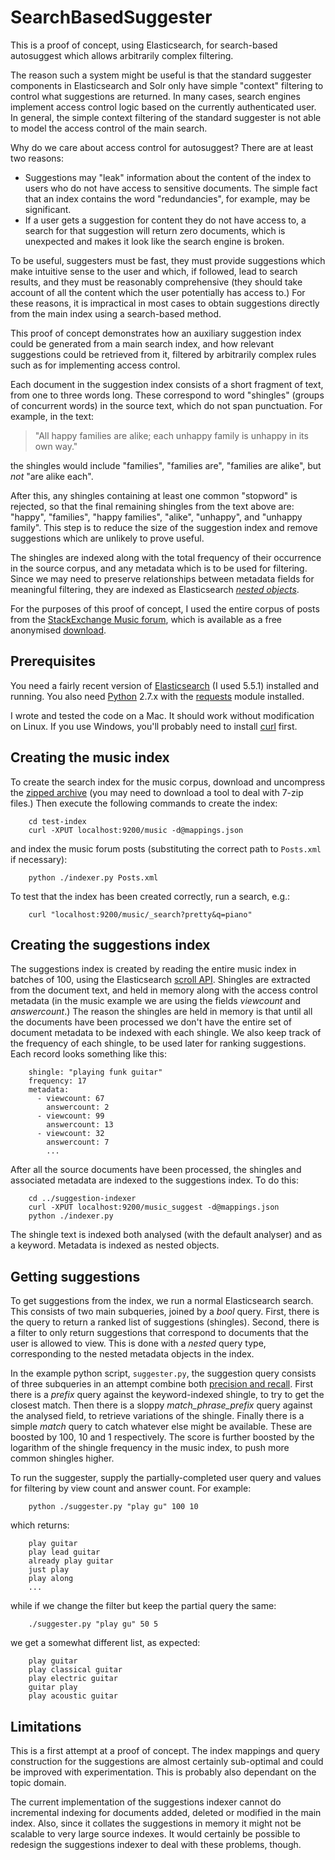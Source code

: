 # SearchBasedSuggester

This is a proof of concept, using Elasticsearch, for search-based autosuggest which allows arbitrarily complex filtering.

The reason such a system might be useful is that the standard suggester components in Elasticsearch and Solr only have simple "context" filtering to control what suggestions are returned. In many cases, search engines implement access control logic based on the currently authenticated user. In general, the simple context filtering of the standard suggester is not able to model the access control of the main search.

Why do we care about access control for autosuggest? There are at least two reasons:

  * Suggestions may "leak" information about the content of the index to users who do not have access to sensitive documents. The simple fact that an index contains the word "redundancies", for example, may be significant.
  * If a user gets a suggestion for content they do not have access to, a search for that suggestion will return zero documents, which is unexpected and makes it look like the search engine is broken.

To be useful, suggesters must be fast, they must provide suggestions which make intuitive sense to the user and which, if followed, lead to search results, and they must be reasonably comprehensive (they should take account of all the content which the user potentially has access to.) For these reasons, it is impractical in most cases to obtain suggestions directly from the main index using a search-based method.

This proof of concept demonstrates how an auxiliary suggestion index could be generated from a main search index, and how relevant suggestions could be retrieved from it, filtered by arbitrarily complex rules such as for implementing access control.

Each document in the suggestion index consists of a short fragment of text, from one to three words long. These correspond to word "shingles" (groups of concurrent words) in the source text, which do not span punctuation. For example, in the text:

> "All happy families are alike; each unhappy family is unhappy in its own way."

the shingles would include "families", "families are", "families are alike", but *not* "are alike each".

After this, any shingles containing at least one common "stopword" is rejected, so that the final remaining shingles from the text above are: "happy", "families", "happy families", "alike", "unhappy", and "unhappy family". This step is to reduce the size of the suggestion index and remove suggestions which are unlikely to prove useful.

The shingles are indexed along with the total frequency of their occurrence in the source corpus, and any metadata which is to be used for filtering. Since we may need to preserve relationships between metadata fields for meaningful filtering, they are indexed as Elasticsearch [*nested objects*][1].

For the purposes of this proof of concept, I used the entire corpus of posts from the [StackExchange Music forum][2], which is available as a free anonymised [download][3].

## Prerequisites

You need a fairly recent version of [Elasticsearch][4] (I used 5.5.1) installed and running. You also need [Python][5] 2.7.x with the [requests][6] module installed.

I wrote and tested the code on a Mac. It should work without modification on Linux. If you use Windows, you'll probably need to install [curl][9] first.

## Creating the music index

To create the search index for the music corpus, download and uncompress the [zipped archive][3] (you may need to download a tool to deal with 7-zip files.) Then execute the following commands to create the index:
```
    cd test-index
    curl -XPUT localhost:9200/music -d@mappings.json
```
and index the music forum posts (substituting the correct path to ```Posts.xml``` if necessary):
```
    python ./indexer.py Posts.xml
```

To test that the index has been created correctly, run a search, e.g.:
```
    curl "localhost:9200/music/_search?pretty&q=piano"
```

## Creating the suggestions index

The suggestions index is created by reading the entire music index in batches of 100, using the Elasticsearch [scroll API][7]. Shingles are extracted from the document text, and held in memory along with the access control metadata (in the music example we are using the fields *viewcount* and *answercount*.) The reason the shingles are held in memory is that until all the documents have been processed we don't have the entire set of document metadata to be indexed with each shingle. We also keep track of the frequency of each shingle, to be used later for ranking suggestions. Each record looks something like this:
```
    shingle: "playing funk guitar"
    frequency: 17
    metadata:
      - viewcount: 67
        answercount: 2
      - viewcount: 99
        answercount: 13
      - viewcount: 32
        answercount: 7
        ...
```
After all the source documents have been processed, the shingles and associated metadata are indexed to the suggestions index. To do this:
```
    cd ../suggestion-indexer
    curl -XPUT localhost:9200/music_suggest -d@mappings.json
    python ./indexer.py
```

The shingle text is indexed both analysed (with the default analyser) and as a keyword. Metadata is indexed as nested objects.

## Getting suggestions

To get suggestions from the index, we run a normal Elasticsearch search. This consists of two main subqueries, joined by a *bool* query. First, there is the query to return a ranked list of suggestions (shingles). Second, there is a filter to only return suggestions that correspond to documents that the user is allowed to view. This is done with a *nested* query type, corresponding to the nested metadata objects in the index.

In the example python script, ```suggester.py```, the suggestion query consists of three subqueries in an attempt combine both [precision and recall][8]. First there is a *prefix* query against the keyword-indexed shingle, to try to get the closest match. Then there is a sloppy *match_phrase_prefix* query against the analysed field, to retrieve variations of the shingle. Finally there is a simple *match* query to catch whatever else might be available. These are boosted by 100, 10 and 1 respectively. The score is further boosted by the logarithm of the shingle frequency in the music index, to push more common shingles higher.

To run the suggester, supply the partially-completed user query and values for filtering by view count and answer count. For example:
```
    python ./suggester.py "play gu" 100 10
```
which returns:
```
    play guitar
    play lead guitar
    already play guitar
    just play
    play along
    ...
```
while if we change the filter but keep the partial query the same:
```
    ./suggester.py "play gu" 50 5
```
we get a somewhat different list, as expected:
```
    play guitar
    play classical guitar
    play electric guitar
    guitar play
    play acoustic guitar
```

## Limitations

This is a first attempt at a proof of concept. The index mappings and query construction for the suggestions are almost certainly sub-optimal and could be improved with experimentation. This is probably also dependant on the topic domain.

The current implementation of the suggestions indexer cannot do incremental indexing for documents added, deleted or modified in the main index. Also, since it collates the suggestions in memory it might not be scalable to very large source indexes. It would certainly be possible to redesign the suggestions indexer to deal with these problems, though.

[1]: https://www.elastic.co/guide/en/elasticsearch/reference/current/nested.html
[2]: https://music.stackexchange.com/
[3]: https://archive.org/download/stackexchange/music.stackexchange.com.7z
[4]: https://www.elastic.co/downloads/elasticsearch
[5]: https://www.python.org/downloads/
[6]: http://docs.python-requests.org/en/master/user/install/
[7]: https://www.elastic.co/guide/en/elasticsearch/reference/current/search-request-scroll.html
[8]: https://en.wikipedia.org/wiki/Precision_and_recall
[9]: https://curl.haxx.se/download.html
